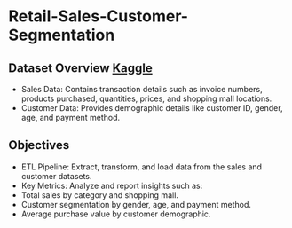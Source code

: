 # Retail-Sales-Customer-Segmentation

## Dataset Overview [Kaggle](https://www.kaggle.com/datasets/dataceo/sales-and-customer-data/data)
- Sales Data: Contains transaction details such as invoice numbers, products purchased, quantities, prices, and shopping mall locations.
- Customer Data: Provides demographic details like customer ID, gender, age, and payment method.

## Objectives
- ETL Pipeline: Extract, transform, and load data from the sales and customer datasets.
- Key Metrics: Analyze and report insights such as:
- Total sales by category and shopping mall.
- Customer segmentation by gender, age, and payment method.
- Average purchase value by customer demographic.

